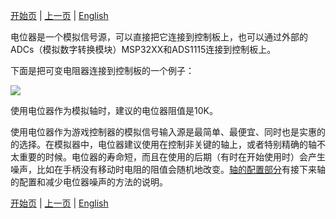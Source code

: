 

[开始页](../README.md) | [上一页](轴的连接.md) | [English](../eng/Potentiometer-connection.md)

电位器是一个模拟信号源，可以直接把它连接到控制板上，也可以通过外部的ADCs（模拟数字转换模块）MSP32XX和ADS1115连接到控制板上。

下面是把可变电阻器连接到控制板的一个例子：

![](../images/A1.jpg)

使用电位器作为模拟轴时，建议的电位器阻值是10K。

使用电位器作为游戏控制器的模拟信号输入源是最简单、最便宜、同时也是实惠的的选择。在模拟器中，电位器建议使用在控制非关键的轴上，或者特别精确的轴不太重要的时候。电位器的寿命短，而且在使用的后期（有时在开始使用时）会产生噪声，比如在手柄没有移动时电阻的阻值会随机地改变。[轴的配置部分](轴的配置.md)有接下来轴的配置和减少电位器噪声的方法的说明。

[开始页](../README.md) | [上一页](轴的连接.md) | [English](../eng/Potentiometer-connection.md)

